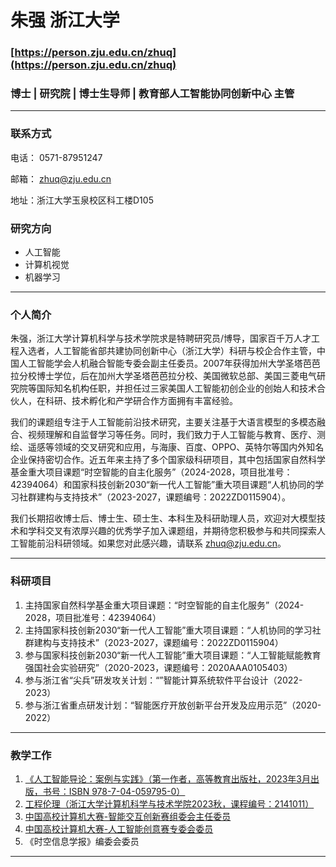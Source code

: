 # 朱强 浙江大学 

### [https://person.zju.edu.cn/zhuq](https://person.zju.edu.cn/zhuq)

### 博士 | 研究院 | 博士生导师 | 教育部人工智能协同创新中心 主管

---

### 联系方式

电话： 0571-87951247

邮箱： zhuq@zju.edu.cn

地址：浙江大学玉泉校区科工楼D105

### 研究方向

- 人工智能
- 计算机视觉
- 机器学习

---

### 个人简介

朱强，浙江大学计算机科学与技术学院求是特聘研究员/博导，国家百千万人才工程入选者，人工智能省部共建协同创新中心（浙江大学）科研与校企合作主管，中国人工智能学会人机融合智能专委会副主任委员。2007年获得加州大学圣塔芭芭拉分校博士学位，后在加州大学圣塔芭芭拉分校、美国微软总部、美国三菱电气研究院等国际知名机构任职，并担任过三家美国人工智能初创企业的创始人和技术合伙人，在科研、技术孵化和产学研合作方面拥有丰富经验。

我们的课题组专注于人工智能前沿技术研究，主要关注基于大语言模型的多模态融合、视频理解和自监督学习等任务。同时，我们致力于人工智能与教育、医疗、测绘、遥感等领域的交叉研究和应用，与海康、百度、OPPO、英特尔等国内外知名企业保持密切合作。近五年来主持了多个国家级科研项目，其中包括国家自然科学基金重大项目课题“时空智能的自主化服务”（2024-2028，项目批准号：42394064）和国家科技创新2030“新一代人工智能”重大项目课题“人机协同的学习社群建构与支持技术”（2023-2027，课题编号：2022ZD0115904）。

我们长期招收博士后、博士生、硕士生、本科生及科研助理人员，欢迎对大模型技术和学科交叉有浓厚兴趣的优秀学子加入课题组，并期待您积极参与和共同探索人工智能前沿科研领域。如果您对此感兴趣，请联系 [zhuq@zju.edu.cn](mailto:zhuq@zju.edu.cn)。

---

### 科研项目

1. 主持国家自然科学基金重大项目课题：“时空智能的自主化服务”（2024-2028，项目批准号：42394064）
2. 主持国家科技创新2030“新一代人工智能”重大项目课题：“人机协同的学习社群建构与支持技术”（2023-2027，课题编号：2022ZD0115904）
3. 参与国家科技创新2030“新一代人工智能”重大项目课题：“人工智能赋能教育强国社会实验研究”（2020-2023，课题编号：2020AAA0105403）
4. 参与浙江省“尖兵”研发攻关计划：“”智能计算系统软件平台设计（2022-2023）
5. 参与浙江省重点研发计划：“智能医疗开放创新平台开发及应用示范”（2020-2022）

---

### 教学工作

1. [《人工智能导论：案例与实践》（第一作者，高等教育出版社，2023年3月出版，书号：ISBN 978-7-04-059795-0）](https://product.dangdang.com/29547543.html)
2. [工程伦理（浙江大学计算机科学与技术学院2023秋，课程编号：2141011）](https://zjuhj.github.io/engineering-ethics/)
3. [中国高校计算机大赛-智能交互创新赛组委会主任委员](http://hci.oppo.com/)
4. [中国高校计算机大赛-人工智能创意赛专委会委员](http://aicontest.baidu.com/)
5. 《时空信息学报》编委会委员

---
